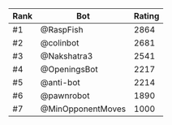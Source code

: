 Rank|Bot|Rating
---|---|---
#1|@RaspFish|2864
#2|@colinbot|2681
#3|@Nakshatra3|2541
#4|@OpeningsBot|2217
#5|@anti-bot|2214
#6|@pawnrobot|1890
#7|@MinOpponentMoves|1000
